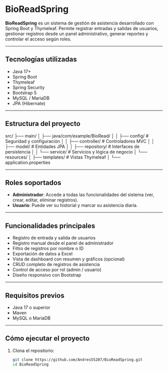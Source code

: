 # BioReadSpring

**BioReadSpring** es un sistema de gestión de asistencia desarrollado con Spring Boot y Thymeleaf. Permite registrar entradas y salidas de usuarios, gestionar registros desde un panel administrativo, generar reportes y controlar el acceso según roles.

---

##  Tecnologías utilizadas

- Java 17+
- Spring Boot
- Thymeleaf
- Spring Security
- Bootstrap 5
- MySQL / MariaDB
- JPA (Hibernate)

---

##  Estructura del proyecto

src/
├── main/
│ ├── java/com/example/BioRead/
│ │ ├── config/ # Seguridad y configuración
│ │ ├── controller/ # Controladores MVC
│ │ ├── model/ # Entidades JPA
│ │ ├── repository/ # Interfaces de persistencia
│ │ └── service/ # Servicios y lógica de negocio
│ └── resources/
│ ├── templates/ # Vistas Thymeleaf
│ └── application.properties

---

##  Roles soportados

- **Administrador**: Accede a todas las funcionalidades del sistema (ver, crear, editar, eliminar registros).
- **Usuario**: Puede ver su historial y marcar su asistencia diaria.

---

##  Funcionalidades principales

- Registro de entrada y salida de usuarios
- Registro manual desde el panel de administrador
- Filtro de registros por nombre o ID
- Exportación de datos a Excel
- Vista de dashboard con resumen y gráficos (opcional)
- CRUD completo de registros de asistencia
- Control de acceso por rol (admin / usuario)
- Diseño responsivo con Bootstrap

---

##  Requisitos previos

- Java 17 o superior
- Maven
- MySQL o MariaDB

---

##  Cómo ejecutar el proyecto

1. Clona el repositorio:

   ```bash
   git clone https://github.com/Andres55207/BioReadSpring.git
   cd BioReadSpring

